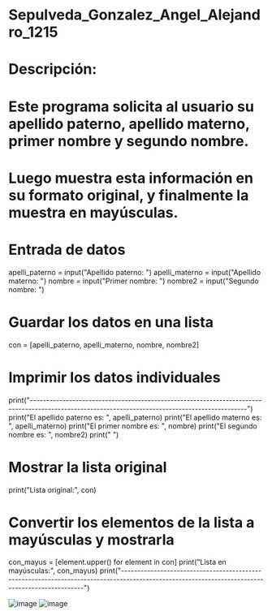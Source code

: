 # Sepulveda_Gonzalez_Angel_Alejandro_1215

  # Descripción:
  # Este programa solicita al usuario su apellido paterno, apellido materno, primer nombre y segundo nombre.
  # Luego muestra esta información en su formato original, y finalmente la muestra en mayúsculas.

  # Entrada de datos
apelli_paterno = input("Apellido paterno: ")
apelli_materno = input("Apellido materno: ")
nombre = input("Primer nombre: ")
nombre2 = input("Segundo nombre: ")

  # Guardar los datos en una lista
con = [apelli_paterno, apelli_materno, nombre, nombre2]

  # Imprimir los datos individuales
print("------------------------------------------------------------------------------------------------------------------------------------------------")
print("El apellido paterno es: ", apelli_paterno)
print("El apellido materno es: ", apelli_materno)
print("El primer nombre es: ", nombre)
print("El segundo nombre es: ", nombre2)
print(" ")

  # Mostrar la lista original
print("Lista original:", con)

  # Convertir los elementos de la lista a mayúsculas y mostrarla
con_mayus = [element.upper() for element in con]
print("Lista en mayúsculas:", con_mayus)
print("------------------------------------------------------------------------------------------------------------------------------------------------")

![image](https://github.com/user-attachments/assets/5974cf51-1bef-4bd4-b4e9-d9c166b64325)
![image](https://github.com/user-attachments/assets/68c142ae-0786-41cc-957c-70b3ab4c49df)
